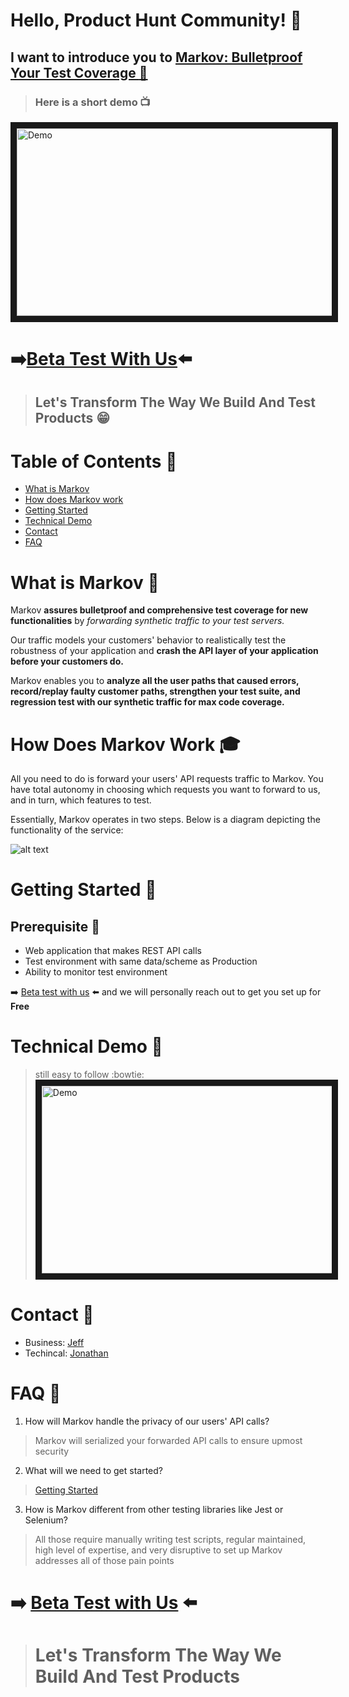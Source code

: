 # Hello, Product Hunt Community! :clap:

## I want to introduce you to [Markov: Bulletproof Your Test Coverage :star2:][5]

> ### Here is a short demo :tv:
<a href="https://www.youtube.com/watch?v=QEU4EkpiLjA&feature=youtu.be" target="_blank"><img src="https://github.com/jz674/Markov_Documentation/blob/main/assets/undraw_media_player_ylg8.svg" 
alt="Demo" width="1000" height="300" border="10" /></a>

# :arrow_right:[Beta Test With Us][3]:arrow_left: 
> ## Let's Transform The Way We Build And Test Products :grin:

# Table of Contents :scroll:
- [What is Markov](#what-is-markov-raising_hand)
- [How does Markov work](#how-does-markov-work-mortar_board)
- [Getting Started](#getting-started-rocket)
- [Technical Demo](#technical-demo-movie_camera)
- [Contact](#contact-incoming_envelope)
- [FAQ](#faq-speech_balloon)


# What is Markov :raising_hand:
Markov **assures bulletproof and comprehensive test coverage for new functionalities** by *forwarding synthetic traffic to your test servers.* 

Our traffic models your customers' behavior to realistically test the robustness of your application and **crash the API layer of your application before your customers do.**

Markov enables you to **analyze all the user paths that caused errors, record/replay faulty customer paths, strengthen your test suite, and regression test with our synthetic traffic for max code coverage.**

# How Does Markov Work :mortar_board:
All you need to do is forward your users' API requests traffic to Markov. You have total autonomy in choosing which requests you want to forward to us, and in turn, which features to test.

Essentially, Markov operates in two steps. Below is a diagram depicting the functionality of the service:

![alt text](https://github.com/jz674/Markov_Documentation/blob/main/assets/Intro_diagram.png)

# Getting Started :rocket:
## Prerequisite :eyes:
- Web application that makes REST API calls
- Test environment with same data/scheme as Production
- Ability to monitor test environment

:arrow_right: [Beta test with us][3] :arrow_left: and we will personally reach out to get you set up for **__Free__**

# Technical Demo :movie_camera: 
> still easy to follow :bowtie:
<a href="https://youtu.be/hOGrlItFLos" target="_blank"><img src="https://github.com/jz674/Markov_Documentation/blob/main/assets/undraw_media_player_ylg8.svg" 
alt="Demo" width="1000" height="300" border="10" /></a>

# Contact :incoming_envelope:
- Business: [Jeff][7]
- Techincal: [Jonathan][8]

# FAQ :speech_balloon:
1. How will Markov handle the privacy of our users' API calls?
> Markov will serialized your forwarded API calls to ensure upmost security

2. What will we need to get started?
> [Getting Started](#getting-started)

3. How is Markov different from other testing libraries like Jest or Selenium?
> All those require manually writing test scripts, regular maintained, high level of expertise, and very disruptive to set up
Markov addresses all of those pain points

# :arrow_right: [Beta Test with Us][3] :arrow_left: 
> # Let's Transform The Way We Build And Test Products


[1]: https://www.scnsoft.com/blog/what-is-regression-testing-short-overview/ "regression test" 
[2]: https://medium.com/katalon-studio/introduction-to-api-testing-complete-guide-for-newbie-426eac6edb4d/ "API request traffic" 
[3]: https://markov.run/ "Beta test w/ us" 
[10]: https://markov.run/ "Let's Change The Way We Build and Test" 
[4]: https://www.youtube.com/watch?v=hv1AR6asbtA "UI"
[5]: https://markov.run/ "Markov: Bulletproof Your Test Coverage :boom:" 
[6]: https://raygun.com/blog/synthetic-testing/ "synthetic users"
[7]: https://www.linkedin.com/in/jz674/ "Jeff"
[8]: https://www.linkedin.com/in/jto98/ "Jonathan"
[9]: https://smartbear.com/learn/performance-monitoring/what-is-synthetic-monitoring/ "synthetic monitor"
